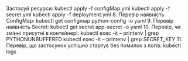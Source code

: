 Застосуй ресурси:
kubectl apply -f configMap.yml
kubectl apply -f secret.yml
kubectl apply -f deployment.yml
	8.	Перевір наявність ConfigMap:
kubectl get configmap python-config -o yaml
	9.	Перевір наявність Secret:
kubectl get secret app-secret -o yaml
	10.	Перевір, чи змінні присутні в контейнері:
kubectl exec -it  – printenv | grep PYTHONUNBUFFERED
kubectl exec -it  – printenv | grep SECRET_KEY
	11.	Перевір, що застосунок успішно стартує без помилок з логів:
kubectl logs 